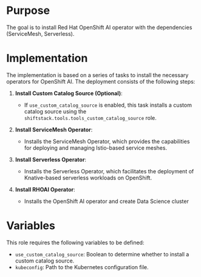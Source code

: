 # Purpose

The goal is to install Red Hat OpenShift AI operator with the dependencies (ServiceMesh, Serverless).

# Implementation

The implementation is based on a series of tasks to install the necessary operators for OpenShift AI. The deployment consists of the following steps:

1. **Install Custom Catalog Source (Optional)**:
   - If `use_custom_catalog_source` is enabled, this task installs a custom catalog source using the `shiftstack.tools.tools_custom_catalog_source` role.

2. **Install ServiceMesh Operator**:
   - Installs the ServiceMesh Operator, which provides the capabilities for deploying and managing Istio-based service meshes.

3. **Install Serverless Operator**:
   - Installs the Serverless Operator, which facilitates the deployment of Knative-based serverless workloads on OpenShift.

4. **Install RHOAI Operator**:
   - Installs the OpenShift AI operator and create Data Science cluster

# Variables

This role requires the following variables to be defined:

- `use_custom_catalog_source`: Boolean to determine whether to install a custom catalog source.
- `kubeconfig`: Path to the Kubernetes configuration file.

